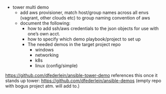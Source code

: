 - tower multi demo
  - add aws provisioner, match host/group names across all envs (vagrant, other clouds etc) to group naming convention of aws
  - document the following:
    - how to add ssh/aws credentials to the json objects for use with one’s own acct.
    - how to specify which demo playbook/project to set up
    - The needed demos in the target project repo 
      - windows
      - networking
      - k8s
      - linux (config/simple)

https://github.com/dfederlein/ansible-tower-demo  references this once it stands up tower: https://github.com/dfederlein/ansible-demos (empty repo with bogus project atm. will add to.)